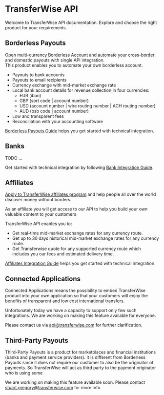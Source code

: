 # TransferWise API
Welcome to TransferWise API documentation. Explore and choose the right product for your requirements. 
                                           

## Borderless Payouts
Open multi-currency Borderless Account and automate your cross-border and domestic payouts with single API integration.   
This product enables you to automate your own borderless account. 


<ul>
  <li>Payouts to bank accounts</li>
  <li>Payouts to email recipients</li>
  <li>Currency exchange with mid-market exchange rate</li>
  <li>Local bank account details for revenue collection in four currencies:
    <ul>
      <li>EUR (iban)</li>
      <li>GBP (sort code | account number)</li>
      <li>USD (account number | wire routing number | ACH routing number)</li>
      <li>AUD (bsb code | account number)</li>
    </ul>  
  </li>
  <li>Low and transparent fees</li>
  <li>Reconciliation with your accounting software</li>
</ul>

[Borderless Payouts Guide](#borderless-payouts-guide) helps you get started with technical integration.



## Banks

TODO ...

Get started with technical integration by following [Bank Integration Guide](#bank-integrations-guide).



## Affiliates

[Apply to TransferWise affiliates program](https://transferwise.com/partnerwise) and help people all over the world discover money without borders.

As an affiliate you will get access to our API to help you build your own valuable content to your customers.

TransferWise API enables you to:
<ul>
    <li>Get real-time mid-market exchange rates for any currency route.</li>
    <li>Get up to 30 days historical mid-market exchange rates for any currency route.</li>
    <li>Get Transferwise quote for any supported currency route which includes you our fees and estimated delivery time.</li>
</ul>

[Affiliates Integration Guide](#affiliates-integration-guide) helps you get started with technical integration.
  
## Connected Applications
Connected Applications means the possibility to embed TransferWise product into your own application 
so that your customers will enjoy the benefits of transparent and low cost international transfers. 

Unfortunately today we have a capacity to support only few such integrations. We are working on making this feature available for everyone.  

Please contact us via api@transferwise.com for further clarification.  


## Third-Party Payouts
Third-Party Payouts is a product for marketplaces and financial institutions (banks and payment service providers).
It is different from Borderless Payouts since it does not require our customer to also be the originator of payments. 
So TransferWise will act as third party to the payment originator who is using some  

We are working on making this feature available soon. Please contact stuart.gregory@transferwise.com for more info.  


